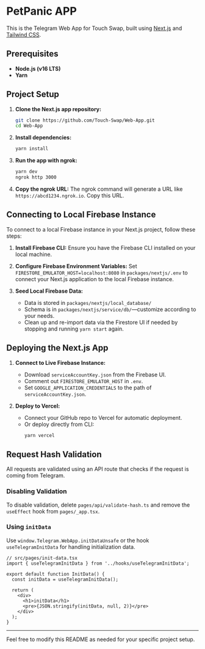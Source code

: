 # PetPanic APP

This is the Telegram Web App for Touch Swap, built using [Next.js](https://nextjs.org/) and [Tailwind CSS](https://tailwindcss.com/).

## Prerequisites

- **Node.js (v16 LTS)**
- **Yarn**

## Project Setup

1. **Clone the Next.js app repository:**
   ```sh
   git clone https://github.com/Touch-Swap/Web-App.git
   cd Web-App
   ```

2. **Install dependencies:**
   ```sh
   yarn install
   ```

3. **Run the app with ngrok:**
   ```sh
   yarn dev
   ngrok http 3000
   ```

4. **Copy the ngrok URL:**
   The ngrok command will generate a URL like `https://abcd1234.ngrok.io`. Copy this URL.

## Connecting to Local Firebase Instance

To connect to a local Firebase instance in your Next.js project, follow these steps:

1. **Install Firebase CLI:**
   Ensure you have the Firebase CLI installed on your local machine.

2. **Configure Firebase Environment Variables:**
   Set `FIRESTORE_EMULATOR_HOST=localhost:8080` in `packages/nextjs/.env` to connect your Next.js application to the local Firebase instance.

3. **Seed Local Firebase Data:**
   - Data is stored in `packages/nextjs/local_database/`
   - Schema is in `packages/nextjs/service/db/`—customize according to your needs.
   - Clean up and re-import data via the Firestore UI if needed by stopping and running `yarn start` again.

## Deploying the Next.js App

1. **Connect to Live Firebase Instance:**
   - Download `serviceAccountKey.json` from the Firebase UI.
   - Comment out `FIRESTORE_EMULATOR_HOST` in `.env`.
   - Set `GOOGLE_APPLICATION_CREDENTIALS` to the path of `serviceAccountKey.json`.

2. **Deploy to Vercel:**
   - Connect your GitHub repo to Vercel for automatic deployment.
   - Or deploy directly from CLI:
     ```sh
     yarn vercel
     ```

## Request Hash Validation

All requests are validated using an API route that checks if the request is coming from Telegram.

### Disabling Validation

To disable validation, delete `pages/api/validate-hash.ts` and remove the `useEffect` hook from `pages/_app.tsx`.

### Using `initData`

Use `window.Telegram.WebApp.initDataUnsafe` or the hook `useTelegramInitData` for handling initialization data.

```tsx
// src/pages/init-data.tsx
import { useTelegramInitData } from '../hooks/useTelegramInitData';

export default function InitData() {
  const initData = useTelegramInitData();

  return (
    <div>
      <h1>initData</h1>
      <pre>{JSON.stringify(initData, null, 2)}</pre>
    </div>
  );
}
```

---

Feel free to modify this README as needed for your specific project setup.
